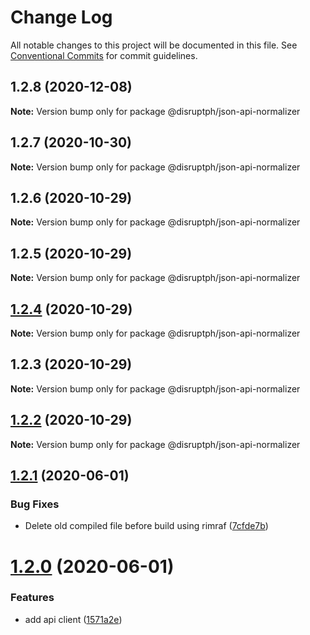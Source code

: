 # Change Log

All notable changes to this project will be documented in this file.
See [Conventional Commits](https://conventionalcommits.org) for commit guidelines.

## 1.2.8 (2020-12-08)

**Note:** Version bump only for package @disruptph/json-api-normalizer





## 1.2.7 (2020-10-30)

**Note:** Version bump only for package @disruptph/json-api-normalizer





## 1.2.6 (2020-10-29)

**Note:** Version bump only for package @disruptph/json-api-normalizer





## 1.2.5 (2020-10-29)

**Note:** Version bump only for package @disruptph/json-api-normalizer





## [1.2.4](https://github.com/disruptph/disruptjs/compare/@disruptph/json-api-normalizer@1.2.2...@disruptph/json-api-normalizer@1.2.4) (2020-10-29)

**Note:** Version bump only for package @disruptph/json-api-normalizer





## 1.2.3 (2020-10-29)

**Note:** Version bump only for package @disruptph/json-api-normalizer





## [1.2.2](https://github.com/disruptph/disruptjs/compare/@disruptph/json-api-normalizer@1.2.1...@disruptph/json-api-normalizer@1.2.2) (2020-10-29)

**Note:** Version bump only for package @disruptph/json-api-normalizer





## [1.2.1](https://github.com/disruptph/disruptjs/compare/@disruptph/json-api-normalizer@1.2.0...@disruptph/json-api-normalizer@1.2.1) (2020-06-01)


### Bug Fixes

* Delete old compiled file before build using rimraf ([7cfde7b](https://github.com/disruptph/disruptjs/commit/7cfde7b72c692a1746bcaa9b5adb1e8a13fec151))





# [1.2.0](https://github.com/disruptph/disruptjs/compare/@disruptph/json-api-normalizer@1.1.0...@disruptph/json-api-normalizer@1.2.0) (2020-06-01)


### Features

* add api client ([1571a2e](https://github.com/disruptph/disruptjs/commit/1571a2ee14f28f38c661e89bc632fd1c09eccb8b))
